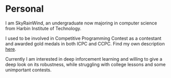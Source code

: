 # Personal
I am SkyRainWind, an undergraduate now majoring in computer science from Harbin Institute of Technology.

I used to be involved in Competitive Programming Contest as a contestant and awarded gold medals in both ICPC and CCPC. Find my own description [here](https://www.cnblogs.com/SkyRainWind/p/17836175.html).

Currently I am interested in deep inforcement learning and willing to give a deep look on its robustness, while struggling with college lessons and some unimportant contests.
